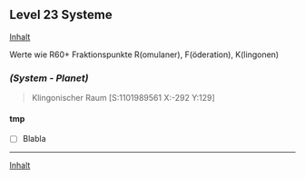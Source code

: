 ## Level 23 Systeme

[Inhalt](README.md#inhalt)

Werte wie R60+ Fraktionspunkte R(omulaner), F(öderation), K(lingonen)

### _**(System - Planet)**_
> Klingonischer Raum [S:1101989561 X:-292 Y:129]

#### tmp
- [ ] Blabla

---

[Inhalt](README.md#inhalt)
